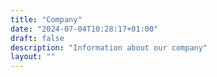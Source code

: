 ```yaml
---
title: "Company"
date: "2024-07-04T10:28:17+01:00"
draft: false
description: "Information about our company"
layout: ""
---
```

